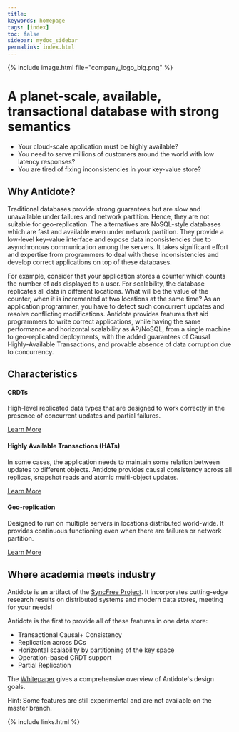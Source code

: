 ```yaml
---
title:
keywords: homepage
tags: [index]
toc: false
sidebar: mydoc_sidebar
permalink: index.html
---
```


{% include image.html file="company_logo_big.png" %}

# A planet-scale, available, transactional database with strong semantics

*  Your cloud-scale application must be highly available?
*  You need to serve millions of customers around the world with low latency responses?
*  You are tired of fixing inconsistencies in your key-value store?


## Why Antidote? ##

Traditional databases provide
strong guarantees but are slow and unavailable under failures and network partition.
Hence, they are not suitable for geo-replication. The alternatives are NoSQL-style
databases which are fast and available even under network partition. They provide
a low-level key-value interface and expose data inconsistencies due to asynchronous
communication among the servers. It takes significant effort and expertise from
programmers to deal with these inconsistencies and develop correct applications on
top of these databases.

For example, consider that your application stores a counter which counts the
number of ads displayed to a user. For scalability, the database replicates all data in
different locations. What will be the value of the counter, when it is incremented at
two locations at the same time? As an application programmer, you have to detect
such concurrent updates and resolve conflicting modifications. Antidote provides
features that aid programmers to write correct applications, while having the same
performance and horizontal scalability as AP/NoSQL, from a single machine to
geo-replicated deployments, with the added guarantees of Causal Highly-Available
Transactions, and provable absence of data corruption due to concurrency.


<div class="row">
         <div class="col-lg-12">
             <h2 class="page-header">Characteristics</h2>
         </div>
         <div class="col-md-3 col-sm-6">
             <div class="panel panel-default text-center">
                 <div class="panel-heading">
                     <span class="fa-stack fa-5x">
                           <i class="fa fa-circle fa-stack-2x text-primary"></i>
                           <i class="fa fa-database fa-stack-1x fa-inverse"></i>
                     </span>
                 </div>
                 <div class="panel-body">
                     <h4>CRDTs</h4>
                     <p>High-level replicated data types that are designed to work correctly in the
                       presence of concurrent updates and partial failures.</p>
                     <a href="rawapi.html" class="btn btn-primary">Learn More</a>
                 </div>
             </div>
         </div>
         <div class="col-md-3 col-sm-6">
             <div class="panel panel-default text-center">
                 <div class="panel-heading">
                     <span class="fa-stack fa-5x">
                           <i class="fa fa-circle fa-stack-2x text-primary"></i>
                           <i class="fa fa-graduation-cap fa-stack-1x fa-inverse"></i>
                     </span>
                 </div>
                 <div class="panel-body">
                     <h4>Highly Available Transactions (HATs)</h4>
                     <p>In some cases, the application needs to maintain
                    some relation between updates to different objects. Antidote provides causal
                    consistency across all replicas, snapshot reads and atomic multi-object updates.</p>
                     <a href="rawapi.html" class="btn btn-primary">Learn More</a>
                 </div>
             </div>
         </div>
         <div class="col-md-3 col-sm-6">
             <div class="panel panel-default text-center">
                 <div class="panel-heading">
                     <span class="fa-stack fa-5x">
                           <i class="fa fa-circle fa-stack-2x text-primary"></i>
                           <i class="fa fa-globe fa-stack-1x fa-inverse"></i>
                     </span>
                 </div>
                 <div class="panel-body">
                     <h4>Geo-replication</h4>
                     <p>Designed to run on multiple servers in
                    locations distributed world-wide. It provides continuous functioning
                    even when there are failures or network partition.</p>
                     <a href="architecture.html" class="btn btn-primary">Learn More</a>
                 </div>
             </div>
         </div>
</div>


## Where academia meets industry ##

Antidote is an artifact of the [SyncFree Project](https://syncfree.lip6.fr/).
It incorporates cutting-edge research results on distributed systems and modern data stores, meeting for your needs!

Antidote is the first to provide all of these features in one data store:

*  Transactional Causal+ Consistency
*  Replication across DCs
*  Horizontal scalability by partitioning of the key space
*  Operation-based CRDT support
*  Partial Replication

The [Whitepaper](https://syncfree.lip6.fr/index.php/white-papers) gives a comprehensive
overview of Antidote's design goals.

Hint: Some features are still experimental and are not available on the master branch.


{% include links.html %}
